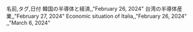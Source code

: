 ﻿名前,タグ,日付
韓国の半導体と経済,,"February 26, 2024"
台湾の半導体産業,,"February 27, 2024"
Economic situation of Italia,,"February 26, 2024"
,,"March 6, 2024"